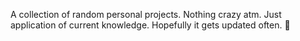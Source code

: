 A collection of random personal projects. Nothing crazy atm. Just application of current knowledge.
Hopefully it gets updated often.
🫠
